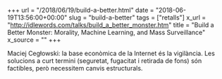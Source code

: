 +++
url = "/2018/06/19/build-a-better.html"
date = "2018-06-19T13:56:00+00:00"
slug = "build-a-better"
tags = ["retalls"]
x_url = "http://idlewords.com/talks/build_a_better_monster.htm"
title = "Build a Better Monster: Morality, Machine Learning, and Mass Surveillance"
x_source = ""
+++


Maciej Cegłowski: la base econòmica de la Internet és la vigilància. Les solucions a curt termini (seguretat, fugacitat i retirada de fons) són factibles, però necessitem canvis estructurals.

